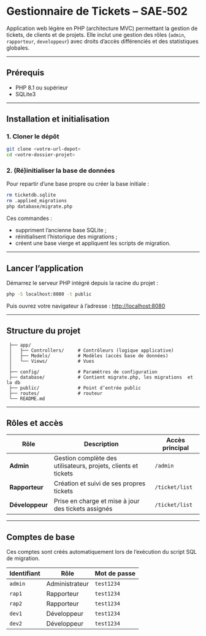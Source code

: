 # Gestionnaire de Tickets – SAE‑502

Application web légère en PHP (architecture MVC) permettant la gestion de tickets, de clients et de projets.
Elle inclut une gestion des rôles (`admin`, `rapporteur`, `developpeur`) avec droits d’accès différenciés et des statistiques globales.

---

## Prérequis

- PHP 8.1 ou supérieur
- SQLite3

---

## Installation et initialisation

### 1. Cloner le dépôt

```bash
git clone <votre-url-depot>
cd <votre-dossier-projet>
```

### 2. (Ré)initialiser la base de données

Pour repartir d’une base propre ou créer la base initiale :

```bash
rm ticketdb.sqlite
rm .applied_migrations
php database/migrate.php
```

Ces commandes :
- suppriment l’ancienne base SQLite ;
- réinitialisent l’historique des migrations ;
- créent une base vierge et appliquent les scripts de migration.

---

## Lancer l’application

Démarrez le serveur PHP intégré depuis la racine du projet :

```bash
php -S localhost:8080 -t public
```

Puis ouvrez votre navigateur à l’adresse :
[http://localhost:8080](http://localhost:8080)

---

## Structure du projet
```
 ├── app/
 │   ├── Controllers/     # Contrôleurs (logique applicative)
 │   ├── Models/          # Modèles (accès base de données)
 │   └── Views/           # Vues
 │
 ├── config/              # Paramètres de configuration
 ├── database/            # Contient migrate.php, les migrations  et la db
 ├── public/              # Point d’entrée public
 ├── routes/              # routeur
 └── README.md
```
---

## Rôles et accès

| Rôle | Description | Accès principal |
|------|--------------|----------------|
| **Admin** | Gestion complète des utilisateurs, projets, clients et tickets | `/admin` |
| **Rapporteur** | Création et suivi de ses propres tickets | `/ticket/list` |
| **Développeur** | Prise en charge et mise à jour des tickets assignés | `/ticket/list` |

---

## Comptes de base

Ces comptes sont créés automatiquement lors de l’exécution du script SQL de migration.

| Identifiant | Rôle | Mot de passe |
|--------------|------|--------------|
| `admin`  | Administrateur | `test1234` |
| `rap1`   | Rapporteur | `test1234` |
| `rap2`   | Rapporteur | `test1234` |
| `dev1`   | Développeur | `test1234` |
| `dev2`   | Développeur | `test1234` |
